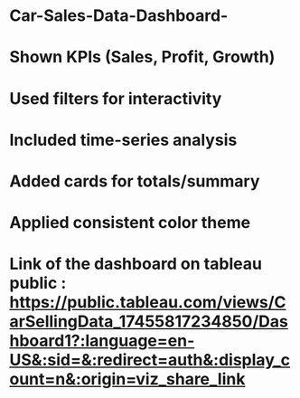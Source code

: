# Car-Sales-Data-Dashboard-
# Shown KPIs (Sales, Profit, Growth)
# Used filters for interactivity
# Included time-series analysis
# Added cards for totals/summary
# Applied consistent color theme
# Link of the dashboard on tableau public : https://public.tableau.com/views/CarSellingData_17455817234850/Dashboard1?:language=en-US&:sid=&:redirect=auth&:display_count=n&:origin=viz_share_link
